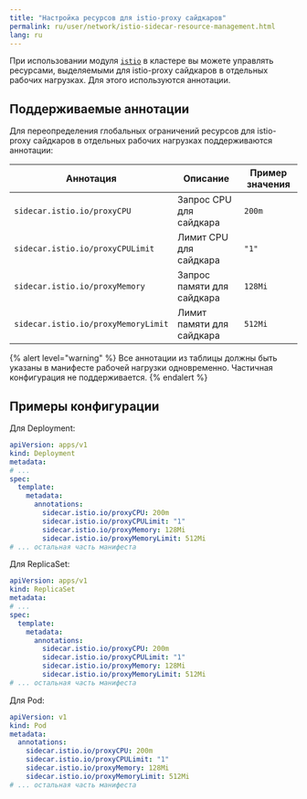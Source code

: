 ```yaml
---
title: "Настройка ресурсов для istio-proxy сайдкаров"
permalink: ru/user/network/istio-sidecar-resource-management.html
lang: ru
---
```


При использовании модуля [`istio`](/modules/istio/) в кластере вы можете управлять ресурсами, выделяемыми для istio-proxy сайдкаров в отдельных рабочих нагрузках. Для этого используются аннотации.

## Поддерживаемые аннотации

Для переопределения глобальных ограничений ресурсов для istio-proxy сайдкаров в отдельных рабочих нагрузках поддерживаются аннотации:

| Аннотация                           | Описание                     | Пример значения |
|-------------------------------------|------------------------------|-----------------|
| `sidecar.istio.io/proxyCPU`         | Запрос CPU для сайдкара      | `200m`          |
| `sidecar.istio.io/proxyCPULimit`    | Лимит CPU для сайдкара       | `"1"`           |
| `sidecar.istio.io/proxyMemory`      | Запрос памяти для сайдкара   | `128Mi`         |
| `sidecar.istio.io/proxyMemoryLimit` | Лимит памяти для сайдкара    | `512Mi`         |

{% alert level="warning" %}
Все аннотации из таблицы должны быть указаны в манифесте рабочей нагрузки одновременно. Частичная конфигурация не поддерживается.
{% endalert %}

## Примеры конфигурации

Для Deployment:

```yaml
apiVersion: apps/v1
kind: Deployment
metadata:
# ...
spec:
  template:
    metadata:
      annotations:
        sidecar.istio.io/proxyCPU: 200m
        sidecar.istio.io/proxyCPULimit: "1"
        sidecar.istio.io/proxyMemory: 128Mi
        sidecar.istio.io/proxyMemoryLimit: 512Mi
# ... остальная часть манифеста
```

Для ReplicaSet:

```yaml
apiVersion: apps/v1
kind: ReplicaSet
metadata:
# ...
spec:
  template:
    metadata:
      annotations:
        sidecar.istio.io/proxyCPU: 200m
        sidecar.istio.io/proxyCPULimit: "1"
        sidecar.istio.io/proxyMemory: 128Mi
        sidecar.istio.io/proxyMemoryLimit: 512Mi
# ... остальная часть манифеста
```

Для Pod:

```yaml
apiVersion: v1
kind: Pod
metadata:
  annotations:
    sidecar.istio.io/proxyCPU: 200m
    sidecar.istio.io/proxyCPULimit: "1"
    sidecar.istio.io/proxyMemory: 128Mi
    sidecar.istio.io/proxyMemoryLimit: 512Mi
# ... остальная часть манифеста
```
